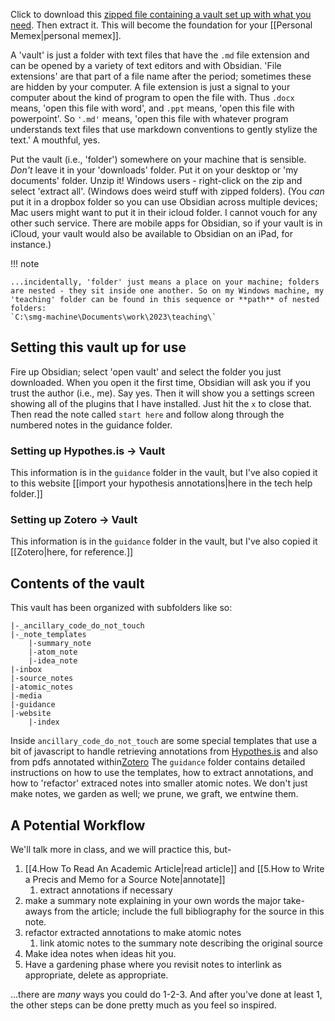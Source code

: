 Click to download this [zipped file containing a vault set up with what you need](../assets/hist1900c-starter-vault.zip). Then extract it. This will become the foundation for your [[Personal Memex|personal memex]]. 

A 'vault' is just a folder with text files that have the `.md` file extension and can be opened by a variety of text editors and with Obsidian. 'File extensions' are that part of a file name after the period; sometimes these are hidden by your computer. A file extension is just a signal to your computer about the kind of program to open the file with. Thus `.docx` means, 'open this file with word', and `.ppt` means, 'open this file with powerpoint'. So `'.md'` means, 'open this file with whatever program understands text files that use markdown conventions to gently stylize the text.' A mouthful, yes.  

Put the vault (i.e., 'folder') somewhere on your machine that is sensible. _Don't_ leave it in your 'downloads' folder. Put it on your desktop or 'my documents' folder. Unzip it! Windows users - right-click on the zip and select 'extract all'. (Windows does weird stuff with zipped folders). (You *can* put it in a dropbox folder so you can use Obsidian across multiple devices; Mac users might want to put it in their icloud folder. I cannot vouch for any other such service. There are mobile apps for Obsidian, so if your vault is in iCloud, your vault would also be available to Obsidian on an iPad, for instance.)

!!! note

	...incidentally, 'folder' just means a place on your machine; folders are nested - they sit inside one another. So on my Windows machine, my 'teaching' folder can be found in this sequence or **path** of nested folders: 
	`C:\smg-machine\Documents\work\2023\teaching\`

## Setting this vault up for use

Fire up Obsidian; select 'open vault' and select the folder you just downloaded. When you open it the first time, Obsidian will ask you if you trust the author (i.e., me). Say yes. Then it will show you a settings screen showing all of the plugins that I have installed. Just hit the `x` to close that. Then read the note called `start here` and follow along through the numbered notes in the guidance folder. 

### Setting up Hypothes.is -> Vault

This information is in the `guidance` folder in the vault, but I've also copied it to this website [[import your hypothesis annotations|here in the tech help folder.]]

### Setting up Zotero -> Vault

This information is in the `guidance` folder in the vault, but I've also copied it [[Zotero|here, for reference.]]

## Contents of the vault

This vault has been organized with subfolders like so:

```
|-_ancillary_code_do_not_touch
|-_note_templates
	|-summary_note
	|-atom_note
	|-idea_note
|-inbox
|-source_notes
|-atomic_notes
|-media
|-guidance
|-website
	|-index
```

Inside `ancillary_code_do_not_touch` are some special templates that use a bit of javascript to handle retrieving annotations from [Hypothes.is](https://hypothes.is) and also from pdfs annotated within[Zotero](https://zotero.org) The `guidance` folder contains detailed instructions on how to use the templates, how to extract annotations, and how to 'refactor' extraced notes into smaller atomic notes. We don't just make notes, we garden as well; we prune, we graft, we entwine them.

## A Potential Workflow

We'll talk more in class, and we will practice this, but-

1. [[4.How To Read An Academic Article|read article]] and [[5.How to Write a Precis and Memo for a Source Note|annotate]] 
	1. extract annotations if necessary
2. make a summary note explaining in your own words the major take-aways from the article; include the full bibliography for the source in this note.
3. refactor extracted annotations to make atomic notes
	1. link atomic notes to the summary note describing the original source
4. Make idea notes when ideas hit you.
5. Have a gardening phase where you revisit notes to interlink as appropriate, delete as appropriate.

...there are *many* ways you could do 1-2-3.  And after you've done at least 1, the other steps can be done pretty much as you feel so inspired.

